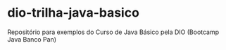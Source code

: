 # dio-trilha-java-basico
Repositório para exemplos do Curso de Java Básico pela DIO (Bootcamp Java Banco Pan)
